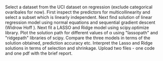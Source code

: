 Select a dataset from the UCI dataset on regression (exclude categorical ovaribales for now).
First inspect the predictors for multicollinearity and select a subset which is linearly independent.
Next find solution of linear regression model using normal equations and sequential gradient
descent (Widrow Hoff ). Next fit a LASSO and Ridge model using scipy.optimize library. Plot the
solution path for different values of α using "lassopath" and "ridgepath" libraries of scipy. Compare
the three models in terms of the solution obtained, prediction accuracy etc. Interpret the Lasso and
Ridge solutions in terms of selection and shrinkage. Upload two files - one code and one pdf with
the brief report.
